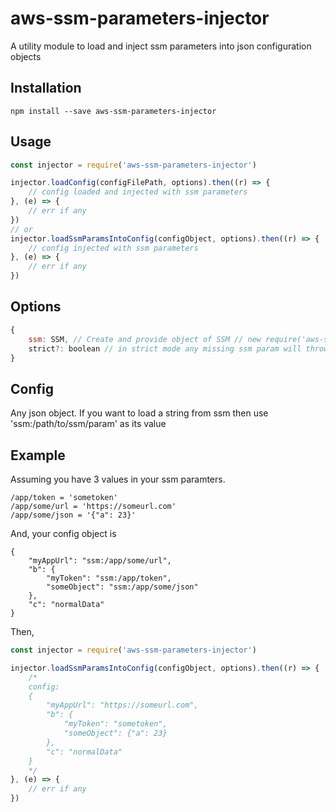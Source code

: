 # aws-ssm-parameters-injector

A utility module to load and inject ssm parameters into json configuration objects

## Installation
```
npm install --save aws-ssm-parameters-injector
```

## Usage
``` javascript
const injector = require('aws-ssm-parameters-injector')

injector.loadConfig(configFilePath, options).then((r) => {
    // config loaded and injected with ssm parameters
}, (e) => {
    // err if any
})
// or
injector.loadSsmParamsIntoConfig(configObject, options).then((r) => {
    // config injected with ssm parameters
}, (e) => {
    // err if any
})
```

## Options
``` javascript
{
    ssm: SSM, // Create and provide object of SSM // new require('aws-sdk').SSM()
    strict?: boolean // in strict mode any missing ssm param will throw error
}
```

## Config
Any json object. If you want to load a string from ssm then use 'ssm:/path/to/ssm/param' as its value

## Example
Assuming you have 3 values in your ssm paramters.

```
/app/token = 'sometoken'
/app/some/url = 'https://someurl.com'
/app/some/json = '{"a": 23}'
```

And, your config object is
```
{
    "myAppUrl": "ssm:/app/some/url",
    "b": {
        "myToken": "ssm:/app/token",
        "someObject": "ssm:/app/some/json"
    },
    "c": "normalData"
}
```

Then,
``` javascript
const injector = require('aws-ssm-parameters-injector')

injector.loadSsmParamsIntoConfig(configObject, options).then((r) => {
    /*
    config:
    {
        "myAppUrl": "https://someurl.com",
        "b": {
            "myToken": "sometoken",
            "someObject": {"a": 23}
        },
        "c": "normalData"
    }
    */
}, (e) => {
    // err if any
})
```
